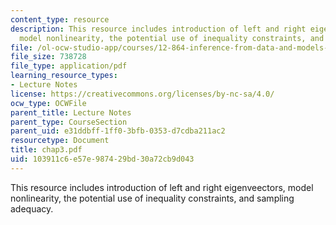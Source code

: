 ```yaml
---
content_type: resource
description: This resource includes introduction of left and right eigenveectors,
  model nonlinearity, the potential use of inequality constraints, and sampling adequacy.
file: /ol-ocw-studio-app/courses/12-864-inference-from-data-and-models-spring-2005/103911c6e57e987429bd30a72cb9d043_chap3.pdf
file_size: 738728
file_type: application/pdf
learning_resource_types:
- Lecture Notes
license: https://creativecommons.org/licenses/by-nc-sa/4.0/
ocw_type: OCWFile
parent_title: Lecture Notes
parent_type: CourseSection
parent_uid: e31ddbff-1ff0-3bfb-0353-d7cdba211ac2
resourcetype: Document
title: chap3.pdf
uid: 103911c6-e57e-9874-29bd-30a72cb9d043
---
```

This resource includes introduction of left and right eigenveectors, model nonlinearity, the potential use of inequality constraints, and sampling adequacy.
